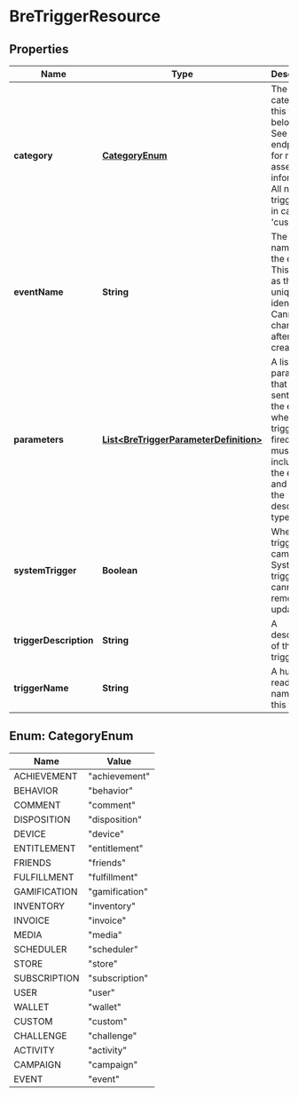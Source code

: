 
# BreTriggerResource

## Properties
Name | Type | Description | Notes
------------ | ------------- | ------------- | -------------
**category** | [**CategoryEnum**](#CategoryEnum) | The category this trigger belongs to. See endpoints for related asset information. All new triggers are in category &#39;custom&#39; |  [optional]
**eventName** | **String** | The unique name for the event. This serves as the unique identifier. Cannot be changed after creation | 
**parameters** | [**List&lt;BreTriggerParameterDefinition&gt;**](BreTriggerParameterDefinition.md) | A list af parameters that will be sent with the event when the trigger is fired. These must be included in the event and match the described types |  [optional]
**systemTrigger** | **Boolean** | Where this trigger came from. System triggers cannot be removed or updated |  [optional]
**triggerDescription** | **String** | A description of the trigger | 
**triggerName** | **String** | A human readable name for this trigger | 


<a name="CategoryEnum"></a>
## Enum: CategoryEnum
Name | Value
---- | -----
ACHIEVEMENT | &quot;achievement&quot;
BEHAVIOR | &quot;behavior&quot;
COMMENT | &quot;comment&quot;
DISPOSITION | &quot;disposition&quot;
DEVICE | &quot;device&quot;
ENTITLEMENT | &quot;entitlement&quot;
FRIENDS | &quot;friends&quot;
FULFILLMENT | &quot;fulfillment&quot;
GAMIFICATION | &quot;gamification&quot;
INVENTORY | &quot;inventory&quot;
INVOICE | &quot;invoice&quot;
MEDIA | &quot;media&quot;
SCHEDULER | &quot;scheduler&quot;
STORE | &quot;store&quot;
SUBSCRIPTION | &quot;subscription&quot;
USER | &quot;user&quot;
WALLET | &quot;wallet&quot;
CUSTOM | &quot;custom&quot;
CHALLENGE | &quot;challenge&quot;
ACTIVITY | &quot;activity&quot;
CAMPAIGN | &quot;campaign&quot;
EVENT | &quot;event&quot;



